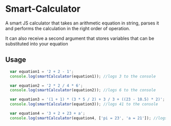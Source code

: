 # Smart-Calculator
A smart JS calculator that takes an arithmetic equation in string, parses it and performs the calculation in the right order of operation.

It can also receive a second argument that stores variables that can be substituted into your equation

## Usage
```js
  var equation1 = '2 + 2 - 1';
  console.log(smartCalculator(equation1)); //logs 3 to the console

  var equation2 = '2 * 2 / 4 * 6';
  console.log(smartCalculator(equation2)); //logs 6 to the console

  var equation3 = '(1 + 1) * (3 * 5 / 2) + 3 / 3 + ((23 - 10.5) * 2)';
  console.log(smartCalculator(equation3)); //logs 41 to the console

  var equation4 = '3 + 2 + 23 + a';
  console.log(smartCalculator(equation4, ['pi = 23', 'a = 21']); //logs 49 to the console
```
